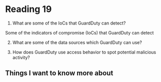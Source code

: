 # Reading 19

1. What are some of the IoCs that GuardDuty can detect?

Some of the indicators of compromise (IoCs) that GuardDuty can detect

2. What are some of the data sources which GuardDuty can use?



3. How does GuardDuty use access behavior to spot potential malicious activity?



## Things I want to know more about


